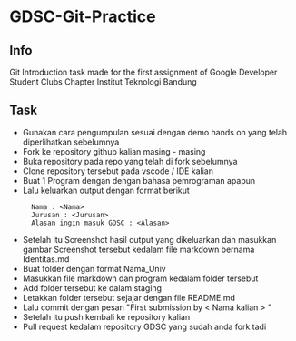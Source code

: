 # GDSC-Git-Practice

## Info

Git Introduction task made for the first assignment of Google Developer Student Clubs Chapter Institut Teknologi Bandung

##  Task

<ul>
  <li> Gunakan cara pengumpulan sesuai dengan demo hands on yang telah diperlihatkan sebelumnya </li>
  <li> Fork ke repository github kalian masing - masing </li>
  <li> Buka repository pada repo yang telah di fork sebelumnya </li>
  <li> Clone repository tersebut pada vscode / IDE kalian</li>
  <li> Buat 1 Program dengan dengan bahasa pemrograman apapun</li>
  <li> Lalu keluarkan output dengan format berikut</li>

  ```shell
    Nama : <Nama> 
    Jurusan : <Jurusan>
    Alasan ingin masuk GDSC : <Alasan>
  ```

  <li> Setelah itu Screenshot hasil output yang dikeluarkan dan masukkan gambar Screenshot tersebut kedalam file markdown bernama Identitas.md</li>
  <li> Buat folder dengan format Nama_Univ </li>
  <li> Masukkan file markdown dan program kedalam folder tersebut </li>
  <li> Add folder tersebut ke dalam staging </li>
  <li> Letakkan folder tersebut sejajar dengan file README.md</li>
  <li> Lalu commit dengan pesan "First submission by < Nama kalian > "</li>
  <li> Setelah itu push kembali ke repository kalian</li>
  <li> Pull request kedalam repository GDSC yang sudah anda fork tadi </li>

</ul>

